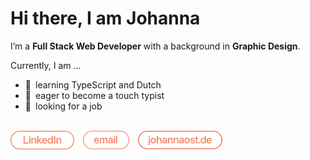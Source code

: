 # Hi there, I am Johanna

I’m a **Full Stack Web Developer** with a background in **Graphic Design**.

Currently, I am ...

-   💬&ensp;learning TypeScript and Dutch
-   💅&ensp;eager to become a touch typist
-   👀&ensp;looking for a job

<br />
<a href="https://www.linkedin.com/in/ostjo" title="LinkedIn — Johanna Osterrieter"><img alt="linkedin" src="assets/linkedin-cta.svg" height="30px"/></a>&emsp;<a href="mailto:info@johannaost.de" title="Send email"><img alt="email" src="assets/email-cta.svg" height="30px"/></a>&emsp;<a href="https://www.joh-ost.de" title="joh-ost.de"><img alt="homepage" src="assets/homepage-cta.svg" height="30px"/></a>

<!--
-   🔭 I’m currently working on ...
-   🌱 I’m currently learning ...
-   👯 I’m looking to collaborate on ...
-   🤔 I’m looking for help with ...
-   💬 Ask me about ...
-   📫 How to reach me: ...
-   😄 Pronouns: ...
-   ⚡ Fun fact: ...
    -->
